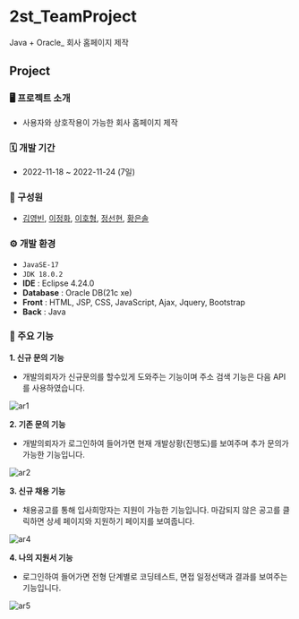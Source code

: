 # 2st_TeamProject
Java + Oracle_ 회사 홈페이지 제작

## Project

### 🖥️ 프로젝트 소개
- 사용자와 상호작용이 가능한 회사 홈페이지 제작

### 🗓️ 개발 기간
- 2022-11-18 ~ 2022-11-24 (7일)

### 👫 구성원
- [김영빈](https://github.com/ybin96), [이정화](https://github.com/Rinkle0930), [이호형](https://github.com/LHH1115), [정선현](https://github.com/sunghyunJ), [황은솔](https://github.com/sol0714)

### ⚙️ 개발 환경
- `JavaSE-17`
- `JDK 18.0.2`
- **IDE** : Eclipse 4.24.0
- **Database** : Oracle DB(21c xe)
- **Front** : HTML, JSP, CSS, JavaScript, Ajax, Jquery, Bootstrap
- **Back** : Java

### 📌 주요 기능
**1. 신규 문의 기능**
 - 개발의뢰자가 신규문의를 할수있게 도와주는 기능이며 주소 검색 기능은 다음 API를 사용하였습니다. 
 
![ar1](https://user-images.githubusercontent.com/114568768/214252429-85d00b36-337d-419c-8309-7676ec4871d9.png)

**2. 기존 문의 기능**
 - 개발의뢰자가 로그인하여 들어가면 현재 개발상황(진행도)를 보여주며 추가 문의가 가능한 기능입니다.
 
 ![ar2](https://user-images.githubusercontent.com/114568768/214255432-3d7b7a12-ae34-4780-b791-09068b58f734.png)
 
**3. 신규 채용 기능**
 - 채용공고를 통해 입사희망자는 지원이 가능한 기능입니다. 마감되지 않은 공고를 클릭하면 상세 페이지와 지원하기 페이지를 보여줍니다.
 
 ![ar4](https://user-images.githubusercontent.com/114568768/214258535-f0f4b64a-5fc5-4c4e-80ef-e23f5033af4d.png)
 
**4. 나의 지원서 기능**
 - 로그인하여 들어가면 전형 단계별로 코딩테스트, 면접 일정선택과 결과를 보여주는 기능입니다. 

![ar5](https://user-images.githubusercontent.com/114568768/214260662-b64b0798-f10c-4384-86c3-23e71ee51104.png)

 
